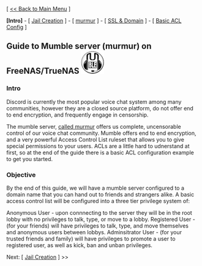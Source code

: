 [ [<< Back to Main Menu](https://github.com/seth586/guides/blob/master/README.md) ]

**[Intro]** - [ [Jail Creation](1_jail_creation.md) ] - [ [murmur](2_murmur.md) ] - [ [SSL & Domain](3_ssl_domain.md) ] - [ [Basic ACL Config](4_acl.md) ]

## Guide to Mumble server (murmur) on FreeNAS/TrueNAS ![mumble60.png](images/mumble60.png)
### Intro

Discord is currently the most popular voice chat system among many communities, however they are a closed source platform, do not offer end to end encryption, and frequently engage in censorship. 

The mumble server, [called murmur](https://wiki.mumble.info/wiki/Running_Murmur) offers us complete, uncensorable control of our voice chat community. Mumble offers end to end encryption, and a very powerful Access Control List ruleset that allows you to give special permissions to your users. ACLs are a little hard to udnerstand at first, so at the end of the guide there is a basic ACL configuration example to get you started.

### Objective
By the end of this guide, we will have a mumble server configured to a domain name that you can hand out to friends and strangers alike. A basic access control list will be configured into a three tier privilege system of:

Anonymous User - upon connnecting to the server they will be in the root lobby with no privileges to talk, type, or move to a lobby.
Registered User - (for your friends) will have privileges to talk, type, and move themselves and anonymous users between lobbys.
Adminsitrator User - (for your trusted friends and family) will have privileges to promote a user to registered user, as well as kick, ban and unban privileges.

Next: [ [Jail Creation](1_jail_creation.md) ] >>
